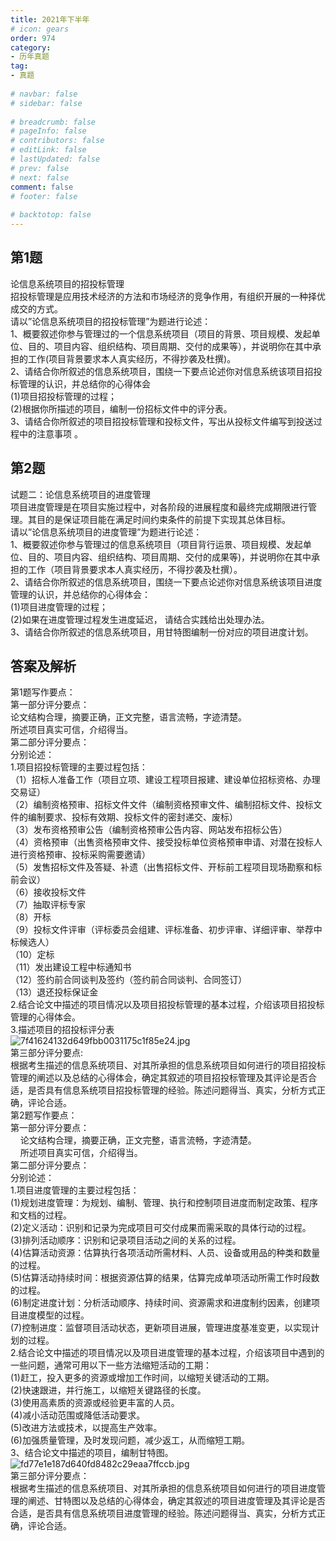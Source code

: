 ```yaml
---  
title: 2021年下半年  
# icon: gears  
order: 974  
category:  
- 历年真题  
tag:  
- 真题  
  
# navbar: false  
# sidebar: false  
  
# breadcrumb: false  
# pageInfo: false  
# contributors: false  
# editLink: false  
# lastUpdated: false  
# prev: false  
# next: false  
comment: false  
# footer: false  
  
# backtotop: false  
---  
```

## 第1题 ##

论信息系统项目的招投标管理  
招投标管理是应用技术经济的方法和市场经济的竞争作用，有组织开展的一种择优成交的方式。  
请以”论信息系统项目的招投标管理”为题进行论述：  
1、概要叙述你参与管理过的一个信息系统项目（项目的背景、项目规模、发起单位、目的、项目内容、组织结构、项目周期、交付的成果等），并说明你在其中承担的工作(项目背景要求本人真实经历，不得抄袭及杜撰)。  
2、请结合你所叙述的信息系统项目，围绕一下要点论述你对信息系统该项目招投标管理的认识，并总结你的心得体会  
(1)项目招投标管理的过程；  
(2)根据你所描述的项目，编制一份招标文件中的评分表。  
3、请结合你所叙述的项目招投标管理和投标文件，写出从投标文件编写到投送过程中的注意事项 。  


## 第2题 ##

试题二：论信息系统项目的进度管理  
项目进度管理是在项目实施过程中，对各阶段的进展程度和最终完成期限进行管理。其目的是保证项目能在满足时间约束条件的前提下实现其总体目标。  
请以”论信息系统项目的进度管理”为题进行论述：  
1、概要叙述你参与管理过的信息系统项目（项目背行运景、项目规模、发起单位、目的、项目内容、组织结构、项目周期、交付的成果等)，并说明你在其中承担的工作（项目背景要求本人真实经历，不得抄袭及杜撰）。  
2、请结合你所叙述的信息系统项目，围绕一下要点论述你对信息系统该项目进度管理的认识，并总结你的心得体会：  
(1)项目进度管理的过程；  
(2)如果在进度管理过程发生进度延迟， 请结合实践给出处理办法。  
3、请结合你所叙述的信息系统项目，用甘特图编制一份对应的项目进度计划。  
  


## 答案及解析 ##

  

第1题写作要点：  
第一部分评分要点：  
论文结构合理，摘要正确，正文完整，语言流畅，字迹清楚。  
所述项目真实可信，介绍得当。  
第二部分评分要点：  
分别论述：  
1.项目招投标管理的主要过程包括：  
（1）招标人准备工作（项目立项、建设工程项目报建、建设单位招标资格、办理交易证）  
（2）编制资格预审、招标文件文件（编制资格预审文件、编制招标文件、投标文件的编制要求、投标有效期、投标文件的密封递交、废标）  
（3）发布资格预审公告（编制资格预审公告内容、网站发布招标公告）  
（4）资格预审（出售资格预审文件、接受投标单位资格预审申请、对潜在投标人进行资格预审、投标采购需要邀请）  
（5）发售招标文件及答疑、补遗（出售招标文件、开标前工程项目现场勘察和标前会议）  
（6）接收投标文件  
（7）抽取评标专家  
（8）开标  
（9）投标文件评审（评标委员会组建、评标准备、初步评审、详细评审、举荐中标候选人）  
（10）定标  
（11）发出建设工程中标通知书  
（12）签约前合同谈判及签约（签约前合同谈判、合同签订）  
（13）退还投标保证金  
2.结合论文中描述的项目情况以及项目招投标管理的基本过程，介绍该项目招投标管理的心得体会。  
3.描述项目的招投标评分表  
![7f41624132d649fbb0031175c1f85e24.jpg][]  
第三部分评分要点:  
根据考生描述的信息系统项目、对其所承担的信息系统项目如何进行的项目招投标管理的阐述以及总结的心得体会，确定其叙述的项目招投标管理及其评论是否合适，是否具有信息系统项目招投标管理的经验。陈述问题得当、真实，分析方式正确，评论合适。  
第2题写作要点：  
第一部分评分要点：  
    论文结构合理，摘要正确，正文完整，语言流畅，字迹清楚。  
    所述项目真实可信，介绍得当。  
第二部分评分要点：  
分别论述：  
1.项目进度管理的主要过程包括：  
(1)规划进度管理：为规划、编制、管理、执行和控制项目进度而制定政策、程序和文档的过程。  
(2)定义活动：识别和记录为完成项目可交付成果而需采取的具体行动的过程。  
(3)排列活动顺序：识别和记录项目活动之间的关系的过程。  
(4)估算活动资源：估算执行各项活动所需材料、人员、设备或用品的种类和数量的过程。  
(5)估算活动持续时间：根据资源估算的结果，估算完成单项活动所需工作时段数的过程。  
(6)制定进度计划：分析活动顺序、持续时间、资源需求和进度制约因素，创建项目进度模型的过程。  
(7)控制进度：监督项目活动状态，更新项目进展，管理进度基准变更，以实现计划的过程。  
2.结合论文中描述的项目情况以及项目进度管理的基本过程，介绍该项目中遇到的一些问题，通常可用以下一些方法缩短活动的工期：  
(1)赶工，投入更多的资源或增加工作时间，以缩短关键活动的工期。  
(2)快速跟进，并行施工，以缩短关键路径的长度。  
(3)使用高素质的资源或经验更丰富的人员。  
(4)减小活动范围或降低活动要求。  
(5)改进方法或技术，以提高生产效率。  
(6)加强质量管理，及时发现问题，减少返工，从而缩短工期。  
3、结合论文中描述的项目，编制甘特图。  
![fd77e1e187d640fd8482c29eaa7ffccb.jpg][]  
第三部分评分要点：  
根据考生描述的信息系统项目、对其所承担的信息系统项目如何进行的项目进度管理的阐述、甘特图以及总结的心得体会，确定其叙述的项目进度管理及其评论是否合适，是否具有信息系统项目进度管理的经验。陈述问题得当、真实，分析方式正确，评论合适。  



[7f41624132d649fbb0031175c1f85e24.jpg]: https://www.xkxxkx.cn/file/exam/software/信息系统项目管理师/论文/第1题/7f41624132d649fbb0031175c1f85e24.jpg
[fd77e1e187d640fd8482c29eaa7ffccb.jpg]: https://www.xkxxkx.cn/file/exam/software/信息系统项目管理师/论文/第2题/fd77e1e187d640fd8482c29eaa7ffccb.jpg
